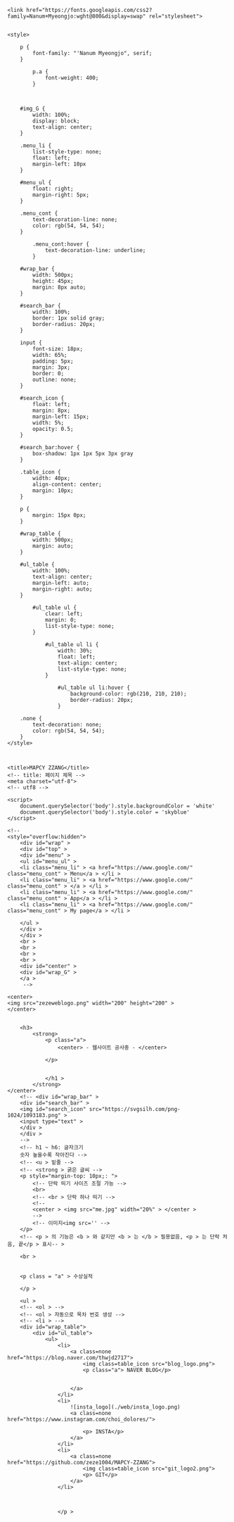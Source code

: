 
<html>

<head>
    <meta charset="utf-8">

    <link href="https://fonts.googleapis.com/css2?family=Nanum+Myeongjo:wght@800&display=swap" rel="stylesheet">


    <style>

        p {
            font-family: "'Nanum Myeongjo", serif;
        }

            p.a {
                font-weight: 400;
            }



        #img_G {
            width: 100%;
            display: block;
            text-align: center;
        }

        .menu_li {
            list-style-type: none;
            float: left;
            margin-left: 10px
        }

        #menu_ul {
            float: right;
            margin-right: 5px;
        }

        .menu_cont {
            text-decoration-line: none;
            color: rgb(54, 54, 54);
        }

            .menu_cont:hover {
                text-decoration-line: underline;
            }

        #wrap_bar {
            width: 500px;
            height: 45px;
            margin: 8px auto;
        }

        #search_bar {
            width: 100%;
            border: 1px solid gray;
            border-radius: 20px;
        }

        input {
            font-size: 18px;
            width: 65%;
            padding: 5px;
            margin: 3px;
            border: 0;
            outline: none;
        }

        #search_icon {
            float: left;
            margin: 8px;
            margin-left: 15px;
            width: 5%;
            opacity: 0.5;
        }

        #search_bar:hover {
            box-shadow: 1px 1px 5px 3px gray
        }

        .table_icon {
            width: 40px;
            align-content: center;
            margin: 10px;
        }

        p {
            margin: 15px 0px;
        }

        #wrap_table {
            width: 500px;
            margin: auto;
        }

        #ul_table {
            width: 100%;
            text-align: center;
            margin-left: auto;
            margin-right: auto;
        }

            #ul_table ul {
                clear: left;
                margin: 0;
                list-style-type: none;
            }

                #ul_table ul li {
                    width: 30%;
                    float: left;
                    text-align: center;
                    list-style-type: none;
                }

                    #ul_table ul li:hover {
                        background-color: rgb(210, 210, 210);
                        border-radius: 20px;
                    }

        .none {
            text-decoration: none;
            color: rgb(54, 54, 54);
        }
    </style>



    <title>MAPCY ZZANG</title>
    <!-- title: 페이지 제목 -->
    <meta charset="utf-8">
    <!-- utf8 -->

</head>
<body>

    <script>
        document.querySelector('body').style.backgroundColor = 'white'
        document.querySelector('body').style.color = 'skyblue'
    </script>

    <!--
    <style="overflow:hidden">
        <div id="wrap" >
        <div id="top" >
        <div id="menu" >
        <ul id="menu_ul" >
        <li class="menu_li" > <a href="https://www.google.com/" class="menu_cont" > Menu</a > </li >
        <li class="menu_li" > <a href="https://www.google.com/" class="menu_cont" > </a > </li >
        <li class="menu_li" > <a href="https://www.google.com/" class="menu_cont" > App</a > </li >
        <li class="menu_li" > <a href="https://www.google.com/" class="menu_cont" > My page</a > </li >

        </ul >
        </div >
        </div >
        <br >
        <br >
        <br >
        <br >
        <div id="center" >
        <div id="wrap_G" >
        </a >
         -->

    <center>
    <img src="zezeweblogo.png" width="200" height="200" >
    </center>


        <h3>
            <strong>
                <p class="a">
                    <center> - 웹사이트 공사중 - </center>

                </p>


                </h1 >
            </strong>
    </center>
        <!-- <div id="wrap_bar" >
        <div id="search_bar" >
        <img id="search_icon" src="https://svgsilh.com/png-1024/1093183.png" >
        <input type="text" >
        </div >
        </div >
        -->
        <!-- h1 ~ h6: 글자크기
        숫자 높을수록 작아진다 -->
        <!-- <u > 밑줄 -->
        <!-- <strong > 굵은 글씨 -->
        <p style="margin-top: 10px;: ">
            <!-- 단락 띄기 사이즈 조절 가능 -->
            <br>
            <!-- <br > 단락 하나 띄기 -->
            <!--
            <center > <img src="me.jpg" width="20%" > </center >
            -->
            <!-- 이미지<img src='' -->
        </p>
        <!-- <p > 의 기능은 <b > 와 같지만 <b > 는 </b > 필용없음, <p > 는 단락 처음, 끝</p > 표시-- >

        <br >


        <p class = "a" > 수상실적

        </p >

        <ul >
        <!-- <ol > -->
        <!-- <ol > 자동으로 목차 번호 생성 -->
        <!-- <li > -->
        <div id="wrap_table">
            <div id="ul_table">
                <ul>
                    <li>
                        <a class=none href="https://blog.naver.com/thwjd2717">
                            <img class=table_icon src="blog_logo.png">
                            <p class="a"> NAVER BLOG</p>

                          
                        </a>
                    </li>
                    <li>
                        ![insta_logo](./web/insta_logo.png)
                        <a class=none href="https://www.instagram.com/choi_dolores/">
                            
                            <p> INSTA</p>
                        </a>
                    </li>
                    <li>
                        <a class=none href="https://github.com/zeze1004/MAPCY-ZZANG">
                            <img class=table_icon src="git_logo2.png">
                            <p> GIT</p>
                        </a>
                    </li>



                    </p >



</body>
        </html >
